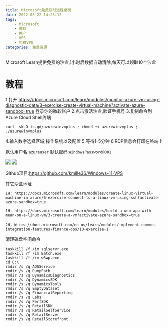 ```yaml
---
title: Microsoft免费临时远程桌面
date: 2022-08-22 14:25:12
tags:
	- Microsoft
	- 微软
	- RDP
	- VPS
	- 免费VPS
categories: 免费资源
---
```

Microsoft Learn提供免费的沙盒,1小时后数据自动清除,每天可以领取10个沙盒
<!--more-->
# 教程
1.打开 https://docs.microsoft.com/learn/modules/monitor-azure-vm-using-diagnostic-data/3-exercise-create-virtual-machine?activate-azure-sandbox=true 登录你的微软账户
2.点击激活沙盒,验证手机号
3.复制命令到Azure Cloud Shell终端
```
curl -skLO is.gd/azurewinvmplus ; chmod +x azurewinvmplus ; ./azurewinvmplus
```
4.输入数字选择区域,操作系统以及配置
5.等待1-5分钟
6.RDP信息会打印在终端上

默认用户名:```azureuser```
默认密码:```WindowsPassword@001```

![](https://files.baxx.eu.org/img/202208221431788.png)
![](https://files.baxx.eu.org/img/202208221437732.png)

Github项目:https://github.com/kmille36/Windows-11-VPS

其它沙盒地址
```
1H: https://docs.microsoft.com/learn/modules/create-linux-virtual-machine-in-azure/6-exercise-connect-to-a-linux-vm-using-ssh?activate-azure-sandbox=true

1H: https://docs.microsoft.com/learn/modules/build-a-web-app-with-mean-on-a-linux-vm/3-create-a-vm?activate-azure-sandbox=true
```
```
2H：https://docs.microsoft.com/en-us/learn/modules/implement-common-integration-features-finance-ops/10-exercise-1
```
清理磁盘空间命令
```
taskkill /f /im sqlservr.exe
taskkill /f /im Batch.exe
taskkill /f /im w3wp.exe
cd C:\
rmdir /s /q AOSService
rmdir /s /q DumpPath
rmdir /s /q DynamicsDiagnostics
rmdir /s /q DynamicsSDK
rmdir /s /q DynamicsTools
rmdir /s /q EmptyDataset
rmdir /s /q FinancialReporting
rmdir /s /q Labs
rmdir /s /q PerfSDK
rmdir /s /q RetailSDK
rmdir /s /q RetailSelfService
rmdir /s /q RetailServer
rmdir /s /q RetailStorefront
```